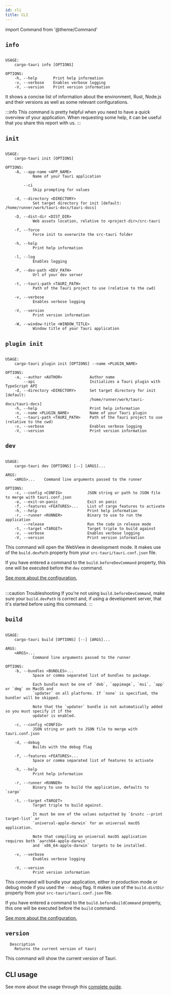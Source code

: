 ```yaml
---
id: cli
title: CLI
---
```


import Command from '@theme/Command'

## `info`

<Command name="info" />

```

USAGE:
    cargo-tauri info [OPTIONS]

OPTIONS:
    -h, --help       Print help information
    -v, --verbose    Enables verbose logging
    -V, --version    Print version information
```

It shows a concise list of information about the environment, Rust, Node.js and their versions as well as some relevant configurations.

:::info
This command is pretty helpful when you need to have a quick overview of your application. When requesting some help, it can be useful that you share this report with us.
:::

## `init`

<Command name="init" />

```

USAGE:
    cargo-tauri init [OPTIONS]

OPTIONS:
    -A, --app-name <APP_NAME>
            Name of your Tauri application

        --ci
            Skip prompting for values

    -d, --directory <DIRECTORY>
            Set target directory for init [default: /home/runner/work/tauri-docs/tauri-docs]

    -D, --dist-dir <DIST_DIR>
            Web assets location, relative to <project-dir>/src-tauri

    -f, --force
            Force init to overwrite the src-tauri folder

    -h, --help
            Print help information

    -l, --log
            Enables logging

    -P, --dev-path <DEV_PATH>
            Url of your dev server

    -t, --tauri-path <TAURI_PATH>
            Path of the Tauri project to use (relative to the cwd)

    -v, --verbose
            Enables verbose logging

    -V, --version
            Print version information

    -W, --window-title <WINDOW_TITLE>
            Window title of your Tauri application
```

## `plugin init`

<Command name="plugin init" />

```

USAGE:
    cargo-tauri plugin init [OPTIONS] --name <PLUGIN_NAME>

OPTIONS:
    -a, --author <AUTHOR>            Author name
        --api                        Initializes a Tauri plugin with TypeScript API
    -d, --directory <DIRECTORY>      Set target directory for init [default:
                                     /home/runner/work/tauri-docs/tauri-docs]
    -h, --help                       Print help information
    -n, --name <PLUGIN_NAME>         Name of your Tauri plugin
    -t, --tauri-path <TAURI_PATH>    Path of the Tauri project to use (relative to the cwd)
    -v, --verbose                    Enables verbose logging
    -V, --version                    Print version information
```

## `dev`

<Command name="dev" />

```

USAGE:
    cargo-tauri dev [OPTIONS] [--] [ARGS]...

ARGS:
    <ARGS>...    Command line arguments passed to the runner

OPTIONS:
    -c, --config <CONFIG>           JSON string or path to JSON file to merge with tauri.conf.json
    -e, --exit-on-panic             Exit on panic
    -f, --features <FEATURES>...    List of cargo features to activate
    -h, --help                      Print help information
    -r, --runner <RUNNER>           Binary to use to run the application
        --release                   Run the code in release mode
    -t, --target <TARGET>           Target triple to build against
    -v, --verbose                   Enables verbose logging
    -V, --version                   Print version information
```

This command will open the WebView in development mode. It makes use of the `build.devPath` property from your `src-tauri/tauri.conf.json` file.

If you have entered a command to the `build.beforeDevCommand` property, this one will be executed before the `dev` command.

<a href="../api/config#build">See more about the configuration.</a><br/><br/>

:::caution Troubleshooting
If you're not using `build.beforeDevCommand`, make sure your `build.devPath` is correct and, if using a development server, that it's started before using this command.
:::

## `build`

<Command name="build" />

```

USAGE:
    cargo-tauri build [OPTIONS] [--] [ARGS]...

ARGS:
    <ARGS>...
            Command line arguments passed to the runner

OPTIONS:
    -b, --bundles <BUNDLES>...
            Space or comma separated list of bundles to package.
            
            Each bundle must be one of `deb`, `appimage`, `msi`, `app` or `dmg` on MacOS and
            `updater` on all platforms. If `none` is specified, the bundler will be skipped.
            
            Note that the `updater` bundle is not automatically added so you must specify it if the
            updater is enabled.

    -c, --config <CONFIG>
            JSON string or path to JSON file to merge with tauri.conf.json

    -d, --debug
            Builds with the debug flag

    -f, --features <FEATURES>...
            Space or comma separated list of features to activate

    -h, --help
            Print help information

    -r, --runner <RUNNER>
            Binary to use to build the application, defaults to `cargo`

    -t, --target <TARGET>
            Target triple to build against.
            
            It must be one of the values outputted by `$rustc --print target-list` or
            `universal-apple-darwin` for an universal macOS application.
            
            Note that compiling an universal macOS application requires both `aarch64-apple-darwin`
            and `x86_64-apple-darwin` targets to be installed.

    -v, --verbose
            Enables verbose logging

    -V, --version
            Print version information
```

This command will bundle your application, either in production mode or debug mode if you used the `--debug` flag. It makes use of the `build.distDir` property from your `src-tauri/tauri.conf.json` file.

If you have entered a command to the `build.beforeBuildCommand` property, this one will be executed before the `build` command.

<a href="../api/config#build">See more about the configuration.</a>

## `version`

<Command name="--version" />

```
  Description
    Returns the current version of tauri
```

This command will show the current version of Tauri.

## CLI usage

See more about the usage through this [complete guide](../guides/development/development-cycle.md).
